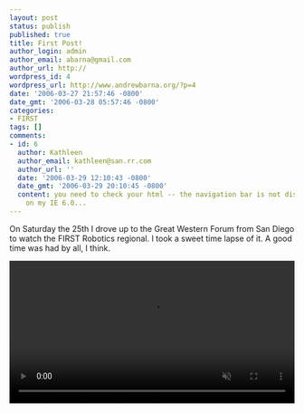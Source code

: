 ```yaml
---
layout: post
status: publish
published: true
title: First Post!
author_login: admin
author_email: abarna@gmail.com
author_url: http://
wordpress_id: 4
wordpress_url: http://www.andrewbarna.org/?p=4
date: '2006-03-27 21:57:46 -0800'
date_gmt: '2006-03-28 05:57:46 -0800'
categories:
- FIRST
tags: []
comments:
- id: 6
  author: Kathleen
  author_email: kathleen@san.rr.com
  author_url: ''
  date: '2006-03-29 12:10:43 -0800'
  date_gmt: '2006-03-29 20:10:45 -0800'
  content: you need to check your html -- the navigation bar is not displaying properly
    on my IE 6.0...
---
```

On Saturday the 25th I drove up to the Great Western Forum from San Diego to watch the FIRST Robotics regional. I took a sweet time lapse of it. A good time was had by all, I think.

<video width="100%" muted autoplay controls>
  <source src="/img/la_first.mp4" type="video/mp4">
</video>